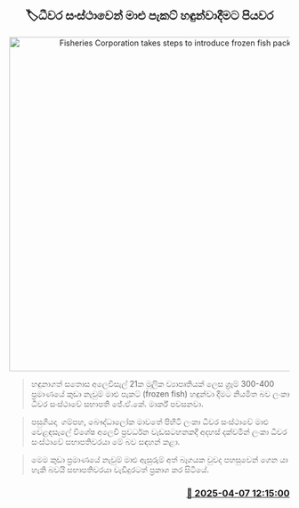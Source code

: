<p align='center'><b><h2 align='center' title='Fisheries Corporation takes steps to introduce frozen fish packets'>🏷ධීවර සංස්ථාවෙන් මාළු පැකට් හඳුන්වාදීමට පියවර</h2></b></p>
<p align='center'><img src='https://helakuru.sgp1.cdn.digitaloceanspaces.com/esana/images/lib/frozen-fish-packaging.jpg' width='600' alt='Fisheries Corporation takes steps to introduce frozen fish packets'></p>

> හඳුනාගත් සතොස අලෙවිසැල් 21ක මූලික ව්‍යාපෘතියක් ලෙස ග්‍රෑම් 300-400 ප්‍රමාණයේ කුඩා නැවුම් මාළු පැකට් (frozen fish) හඳුන්වා දීමට නියමිත බව ලංකා ධීවර සංස්ථාවේ සභාපති ජේ.ඒ.කේ. මාර්ක් පවසනවා.

> පසුගියදා  ගම්පහ, බෞද්ධාලෝක මාවතේ පිහිටි ලංකා ධීවර සංස්ථාවේ මාළු වෙළඳසැලේ විශේෂ අලෙවි ප්‍රවර්ධන වැඩසටහනකදී අදහස් දක්වමින් ලංකා ධීවර සංස්ථාවේ සභාපතිවරයා මේ බව සඳහන් කළා.

> මෙම කුඩා ප්‍රමාණයේ නැවුම් මාළු ඇසුරුම් අත් බෑගයක වුවද පහසුවෙන් ගෙන යා හැකි බවයි සභාපතිවරයා වැඩිදුරටත් ප්‍රකාශ කර සිටියේ.



<h3 align='right'><a href='https://www.helakuru.lk/esana/p/109031/'>📅 2025-04-07 12:15:00</a></h3>
